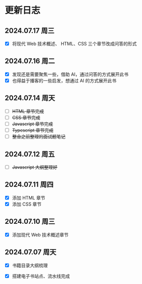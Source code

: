 
# 更新日志



## 2024.07.17 周三

- [x] 将现代 Web 技术概述、 HTML、CSS 三个章节改成问答的形式

## 2024.07.16 周二

- [x] 发现还是需要聚焦一些，借助 AI，通过问答的方式展开此书
- [x] 也得益于播客的一些启发，想通过 AI 的方式展开此书

## 2024.07.14 周天

- [ ] ~~HTML 章节完成~~
- [ ] ~~CSS 章节完成~~
- [ ] ~~Javascript 章节完成~~
- [ ] ~~Typescript 章节完成~~
- [ ] ~~整合之前整理的面试题笔记~~

## 2024.07.12 周五

- [ ] ~~Javascript 大纲整理好~~

## 2024.07.11 周四

- [x] 添加 HTML 章节
- [x] 添加 CSS 章节

## 2024.07.10 周三

- [x] 添加现代 Web 技术概述章节

## 2024.07.07 周天

- [x] 书籍目录大纲梳理
- [x] 搭建电子书站点、流水线完成

